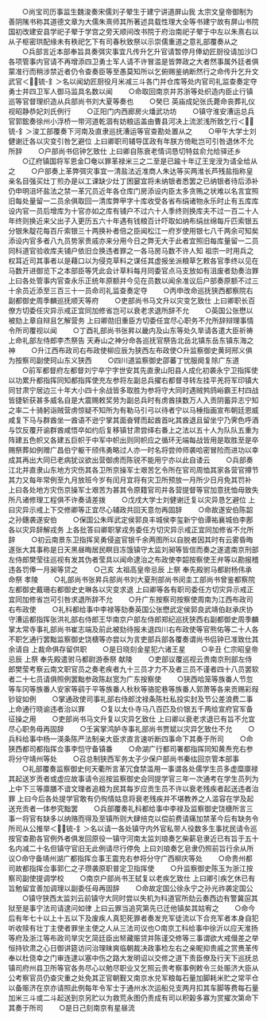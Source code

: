 <!-- { "loadSidebar": true } -->
　　○尚宝司历事监生魏浚奏宋儒刘子翚生于建宁讲道屏山我  太宗文皇帝御制为善阴隲书称其道德文章为大儒朱熹师其所著述具载性理大全等书建宁故有屏山书院国初改建安县学祀子翚于学宫之旁天顺间改书院于府治南祀子翚于中左以朱熹右以从子枢密珙配缘未有秩祀乞下有司春秋致祭以示崇儒重道之意礼部覆奏从之
　　○兵部言近本部奉旨具奏弭灾事宜凡传升乞升官请暂停月俸幼匠厨役请加沙□各项管事内官请不再增添四卫勇士军人请不许冒滥是皆弊政之大者然事属外廷者俱蒙准行而稍涉禁近者仍令查奏臣等至愚莫知所以乞俯赐鉴纳断然行之命传升乞升文武官＜锍-釒＞名以闻幼匠厨役月米减三斗各门并仓库等处内官司礼监查奏定夺勇士并四卫军人御马监具名数以闻
　　○命取回南京并苏浙等处织造内臣止行镇巡等官督理织造从兵部尚书刘大夏等奏也
　　○癸巳  英庙成妃张氏薨命丧葬礼仪视昭静恭妃刘氏例行
　　○正阳门内西廊房火燔武功坊
　　○镇守淮安漕运总兵官郭鋐奏徐州小浮桥一带河道乾涸有妨粮运盖由曹县河决上流淤浅所致乞行＜锍-釒＞浚工部覆奏下河南及直隶巡抚漕运等官查勘处置从之
　　○甲午大学士刘健谢迁各以灾变引咎乞避位  上曰卿职司辅导匡政有年朕方倚毗岂可引咎退休不允所辞
　　○户部尚书侣钟乞致仕  上曰卿自陈衰老情词恳切特兹俞允给驿还乡
　　○辽府镇国将军恩金□奄以罪革禄米三之二至是已踰十年辽王宠涭为请全给从之
　　○户部奏上革弊弭灾事宜一清盐法近准商人朱达等买两淮长芦残盐指称皇亲名目强买灶丁煎办是以工课缺少灶丁困窭宜将未纳银者悉罢之已纳银者待后添补仍申明沮坏盐法之禁一革冗员近年各仓库门房添设内臣太多贪贿之状难以名言宜照旧每处量留一二员余俱取回一清库弊甲字十库收受各省布绢诸物永乐时止有五库库设内官一员后增库为十官亦如之库有铺户不过六十人季终则换库夫不过一百二十人年终则换近来父出子入更历五六十年遇有钱粮百计吓取如纳布绢丝绵每斤匹索银五分银朱靛花每百斤索银三十两换补者倍之臣闻松江一府岁使用银七八千两余可知矣添设内官多者八九员势家贵戚亦来分用今日之弊无大于此者宜照旧每库量留一二员同科道官验收库夫铺户依旧佥换违者罪之一各马房马数不许人知  祖宗一时用兵之权耳近司其事者以是藉口以为侵克草料之谋任其虚报坐派粮草乞敕各官季终以见在马数开进御览下之本部臣等凭此会计草料每月同委官点马支放如有沮废者劾奏治罪  上曰各处管事内官查永乐正统年原额并今见在员数以闻余准议后户部奏原额不过三十余员近添至三百三十一员命司礼监查奏定夺
　　○丙申改命巡抚狭西都察院右副都御史周季麟巡抚顺天等府
　　○吏部尚书马文升以灾变乞致仕  上曰卿职长百僚方切委任灾异示戒正宜同加修省岂可以衰老求退所辞不允
　　○英国公张懋以被劾上章自辩且乞解营务  上曰卿勋旧重臣方切委任宜尽心职务不允所辞辩理事情令所司覆视以闻
　　○丁酉礼部尚书张昇以畿内及山东等处久旱请各遣大臣祈祷  上命礼部左侍郎李杰祭告  天寿山之神分命各巡抚官祭告北岳北镇东岳东镇东海之神
　　○升江西布政司右布政使柳应辰为狭西左布政使○升监察御史黄珂邢义俱为按察司副使珂山东义狭西
　　○四川道监察御史邵蕃丁忧服阕复除广东道
　　○前军都督府左都督刘宁卒宁字世安其先直隶山阳县人成化初袭永宁卫指挥使以功累升都指挥同知都指挥使充左参将左副总兵擢右都督寻转左挂平羌将军印镇大同甘肃宁居边三十年大小四十余战皆多取胜为参将守大同时遇贼鹁鸽峪霸王村四战皆捷斩获甚多威名自是大震赐敕奖劳为副总兵时有虏酋挟数万人入贡阴蓄异志宁知之率二十骑躬诣贼营虏惊疑不知所为有勒马引弓以待者宁以马棰指画宣布朝廷恩威咸复下马与群酋坐一酋语不逊宁掌其面奋臂而起酋首叱其酋退且留坐宁乃霁色呼酒与饮反覆开谕群酋咸悟卒如约后复移镇甘肃尝绎右番上之法以五十人为队队五重为阵建五色帜又各建五巨帜于中军中帜出则同帜应之循环无端每战皆用是取胜至是卒赐祭葬如例赠广昌伯宁躯干颀伟勇略过人亦一时名将尝帅师袭哈密冒险而进功以幸成其再出大同已老病犹议欲出营御虏而陈锐不能用宁亦以此自诿云
　　○兵部奏江北并直隶山东地方灾伤其各卫所京操军士艰苦乞令所在官司周恤其家各营官撙节其力又每年常例至九月放班今岁有闰月宜将有灾卫所预放一月所少日月免其罚补  上曰各处地方灾伤京操军士艰苦为甚其令原籍官司并各营提督等官加意抚恤毋致失所凡诸修理工程俱不许奏请差拨
　　○戊戌大学士刘健谢迁复以灾异恳乞避位  上曰灾异示戒上下交修卿等正宜尽心辅政共回天意勿再固辞
　　○命故遂安伯陈韶之孙鏸袭遂安伯
　　○保国公朱晖武定侯郭良丰城侯李玺新宁伯谭祐襄城伯李鄌各以灾异辞解戎务  上各批答曰卿职掌戎务委任方切灾异示戒正宜同加修省不允所辞
　　○初云南景东卫指挥吴勇侵盗官银千余两图所以自脱者因其时有云雾昏晦遂张大其事称是日天黑昼晦居民瞑目冻饿镇守太监刘昶等皆信而奏之遂遣南京刑部左侍郎樊莹往巡视有发其伪者莹具以闻命逮治之布政使李韶按察使王弁等以勘报稽违各罚俸一月昶等贷之
　　○己亥  太祖高皇帝忌辰  上祭  奉先殿驸马都尉杨伟承命祭  孝陵
　　○礼部尚书张昇兵部尚书刘大夏刑部尚书闵圭工部尚书曾鉴都察院左都御史戴珊右都御史史琳各以灾变求退  上曰卿等各有职司委任方切灾异示戒正宜同加修省岂可引咎求退所辞不允
　　○升广东按察司按察使周南为江西布政司右布政使
　　○礼科都给事中李禄等劾奏英国公张懋武定侯郭良武靖伯赵承庆协守漕运都指挥张洪礼部右侍郎王华南京户部左侍郎郑纪巡抚狭西右副都御史周季麟掌太常寺事礼部尚书崔志端及前此被劾待报未退四川右布政使等官熊佑等二十人各不职乞通行罢黜监察御史饶榶等亦尝以为言吏部兵部各覆奏谓尚书侣钟已准致仕其余请自  上裁命俱存留供职
　　○是日晓刻金星犯六诸王星
　　○辛丑  仁宗昭皇帝忌辰  上祭  奉先殿遣驸马都尉游泰祭  献陵
　　○吏部议覆巡视云贵南京刑部左侍郎樊莹考察云南文职官员之奏老疾者九十三员才力不及者三员不谨者四十八员罢软者二十七员请俱照例罢黜参政陈赵宽为广东按察使
　　○狭西哈笼等族番人节忽等车冈等族番人安家等鹞于平等族番人秋秋等骆驼巷等族番人郭萧等各来贡赐彩叚钞锭如例
　　○掌通政使司事礼部右侍郎沈禄条陈杜私投实封及节公差浪费二事  上命通行晓谕违者治以罪
　　○复以太仆寺马八百匹及价银五千两给宣府官军备征操之用
　　○吏部尚书马文升复以灾异乞致仕  上曰卿以衰老求退已有旨不允宜尽心职务毋再固辞
　　○壬寅掌鸿胪寺事礼部尚书贾斌以灾异乞致仕不允
　　○兵科给事中杨一渶条陈严法制亲大臣求直言速听断四事命下其奏于所司
　　○命狭西都司都指挥佥事李恺守备镇番
　　○命湖广行都司署都指挥同知黄焘充右参将分守靖州等处
　　○召总制狭西军务太子少保户部尚书秦纮回京管本部事
　　○礼部覆奏监察御史何天衢所言革冗食禁滥用一事谓各处儒学生员多虚糜廪禄其起送岁贡者或虚应故事请令巡按监察御史会同提学官三年一次通考在学生员列为上中下三等廪膳不谙文理者追粮为民其每岁应贡生员不许以衰老残疾者起送违者治罪  上曰今后各处提学官敢有仍徇情姑息将衰老残疾并不堪教养之人滥容在学及起送充贡者一体参究黜罢
　　○兵部覆奏礼科都给事中李禄及监察御史饶榶所言三事一将官有缺多以纳赂而得及至镇所则大肆掊克以偿前费请痛加禁革今后有缺务令所司从公推举＜锍-釒＞名以请一各处镇守内外官私带人役数多生事扰民请令巡按官查勘各官例外者俱发回原役一镇守河南太监刘琅奏乞柴薪皂隶近已有旨于五十名内减二十名但镇守官旧无此例请尽行停免  上曰刘琅奏乞皂隶仍照前旨行余从所议○命守备靖州湖广都指挥佥事王震充右参将分守广西柳庆等处
　　○命贵州都司故都指挥佥事郭仁之子瓒袭原职普定卫指挥使
　　○升监察御史陈玉为浙江按察司副使提调学校
　　○南京户部尚书王轼复以老疾乞致仕  上曰卿引疾乞休已有旨勉留宜善加调理以副委任毋再固辞
　　○命故定国公徐永宁之孙光祚袭定国公
　　○镇守狭西太监刘云前镇守大同时尝以失机为科道官所劾云奏西边有警冀逭其狱至是事宁法司请逮问如律  上曰云罪当追究第先已迁他镇矣其姑宥之
　　○命今后有年七十以上十五以下及废疾人真犯死罪者奏发充军徒流以下合充军者本身自犯听收赎有壮丁主使者罪坐主使之人从三法司议也○南京工科给事中徐沂以应天淮扬等府及浙江等布政司旱灾乞简廷臣出帑藏赈贷并陈谨交修等三事谓欲大戒僣差之举恒持钦肃之心日御讲筵访问治理昧爽临朝裁决政事检左右之亲眤抑贵戚之赏赉革传奉以杜侥幸之门审连逮以塞中伤之路大发明诏以交修之道下责臣僚及行天下巡抚总镇司府州县卫所等官各务尽心以勉尽职业又乞照云贵考察事例敕令三处赈济大臣从公考察官员仍查灾重之处免其正官朝觐又南京水兑军粮每石量加脚耗米贮之常平仓以备赈济在京亦请照此例每年令军士于通州水次运船兑支两月扣其车脚等费每石量加米三斗或二斗起送到京另贮以为救荒永图仍责成有司以积榖多寡为赏擢次第命下其奏于所司
　　○是日己刻南京有星昼流
